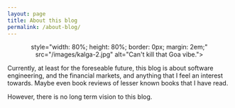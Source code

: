 ```yaml
---
layout: page
title: About this blog
permalink: /about-blog/
---
```


<center>
    style="width: 80%; height: 80%; border: 0px; margin: 2em;"
    src="/images/kalga-2.jpg" alt="Can't kill that Goa vibe.">
</center>

Currently, at least for the foreseable future, this blog is about software engineering,
and the financial markets, and anything that I feel an interest towards. Maybe even
book reviews of lesser known books that I have read.

However, there is no long term vision to this blog.


